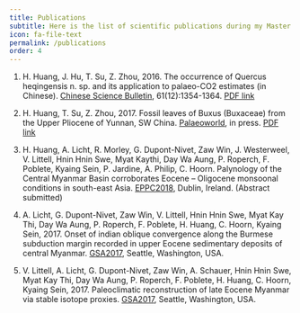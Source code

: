 ```yaml
---
title: Publications
subtitle: Here is the list of scientific publications during my Master's and PhD candidate so far.
icon: fa-file-text
permalink: /publications
order: 4
---
```


1. H. Huang, J. Hu, T. Su, Z. Zhou, 2016. The occurrence of Quercus heqingensis n. sp. and its application to palaeo-CO2
estimates (in Chinese). <a href="http://engine.scichina.com/publisher/scp/journal/CSB?slug=Overview" target="_blank">Chinese Science Bulletin</a>, 61(12):1354-1364. <a href="http://csb.scichina.com:8080/CN/10.1360/N972015-01198#" target="_blank">PDF link</a>

2. H. Huang, T. Su, Z. Zhou, 2017. Fossil leaves of Buxus (Buxaceae) from the Upper Pliocene of Yunnan, SW China. <a href="https://www.sciencedirect.com/journal/palaeoworld" target="_blank">Palaeoworld</a>, in press. <a href="https://www.sciencedirect.com/science/article/pii/S1871174X17301142?via%3Dihub" target="_blank">PDF link</a>

5. H. Huang, A. Licht, R. Morley, G. Dupont-Nivet, Zaw Win, J. Westerweel, V. Littell, Hnin Hnin Swe, Myat Kaythi, Day Wa Aung, P. Roperch, F. Poblete, Kyaing Sein, P. Jardine, A. Philip, C. Hoorn. Palynology of the Central Myanmar Basin corroborates Eocene – Oligocene monsoonal conditions in south-east Asia. <a href="http://eppc2018.ie" target="_blank">EPPC2018</a>, Dublin, Ireland. (Abstract submitted)

3. A. Licht, G. Dupont-Nivet, Zaw Win, V. Littell, Hnin Hnin Swe, Myat Kay Thi, Day Wa Aung, P. Roperch, F. Poblete, H. Huang, C. Hoorn, Kyaing Sein, 2017. Onset of indian oblique convergence along the Burmese subduction margin recorded in upper Eocene sedimentary deposits of central Myanmar. <a href="http://community.geosociety.org/gsa2017/home" target="_blank">GSA2017</a>, Seattle, Washington, USA.

4. V. Littell, A. Licht, G. Dupont-Nivet, Zaw Win, A. Schauer, Hnin Hnin Swe, Myat Kay Thi, Day Wa Aung, P. Roperch, F. Poblete, H. Huang, C. Hoorn, Kyaing Sein, 2017. Paleoclimatic reconstruction of late Eocene Myanmar via stable isotope proxies. <a href="http://community.geosociety.org/gsa2017/home" target="_blank">GSA2017</a>, Seattle, Washington, USA.
